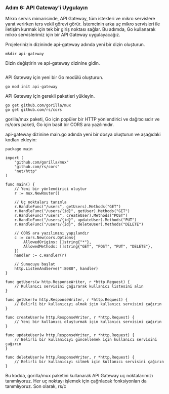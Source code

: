 ### Adım 6: API Gateway'i Uygulayın
Mikro servis mimarisinde, API Gateway, tüm istekleri ve mikro servislere yanıt verirken ters vekil görevi görür. İstemcinin arka uç mikro servisleri ile iletişim kurmak için tek bir giriş noktası sağlar. Bu adımda, Go kullanarak mikro servislerimiz için bir API Gateway uygulayacağız.

Projelerinizin dizininde api-gateway adında yeni bir dizin oluşturun.

```
mkdir api-gateway
```
Dizin değiştirin ve api-gateway dizinine gidin.

```cd api-gateway
```
API Gateway için yeni bir Go modülü oluşturun.

```
go mod init api-gateway
```
API Gateway için gerekli paketleri yükleyin.

```
go get github.com/gorilla/mux
go get github.com/rs/cors
```
gorilla/mux paketi, Go için popüler bir HTTP yönlendirici ve dağıtıcısıdır ve rs/cors paketi, Go için basit bir CORS ara yazılımıdır.

api-gateway dizinine main.go adında yeni bir dosya oluşturun ve aşağıdaki kodları ekleyin:
```
package main

import (
    "github.com/gorilla/mux"
    "github.com/rs/cors"
    "net/http"
)

func main() {
    // Yeni bir yönlendirici oluştur
    r := mux.NewRouter()

    // Uç noktaları tanımla
    r.HandleFunc("/users", getUsers).Methods("GET")
    r.HandleFunc("/users/{id}", getUser).Methods("GET")
    r.HandleFunc("/users", createUser).Methods("POST")
    r.HandleFunc("/users/{id}", updateUser).Methods("PUT")
    r.HandleFunc("/users/{id}", deleteUser).Methods("DELETE")

    // CORS ara yazılımını yapılandır
    c := cors.New(cors.Options{
        AllowedOrigins: []string{"*"},
        AllowedMethods: []string{"GET", "POST", "PUT", "DELETE"},
    })
    handler := c.Handler(r)

    // Sunucuyu başlat
    http.ListenAndServe(":8080", handler)
}

func getUsers(w http.ResponseWriter, r *http.Request) {
    // Kullanıcı servisini çağırarak kullanıcı listesini alın
}

func getUser(w http.ResponseWriter, r *http.Request) {
    // Belirli bir kullanıcıyı almak için kullanıcı servisini çağırın
}

func createUser(w http.ResponseWriter, r *http.Request) {
    // Yeni bir kullanıcı oluşturmak için kullanıcı servisini çağırın
}

func updateUser(w http.ResponseWriter, r *http.Request) {
    // Belirli bir kullanıcıyı güncellemek için kullanıcı servisini çağırın
}

func deleteUser(w http.ResponseWriter, r *http.Request) {
    // Belirli bir kullanıcıyı silmek için kullanıcı servisini çağırın
}
```
Bu kodda, gorilla/mux paketini kullanarak API Gateway uç noktalarımızı tanımlıyoruz. Her uç noktayı işlemek için çağrılacak fonksiyonları da tanımlıyoruz. Son olarak, rs/c